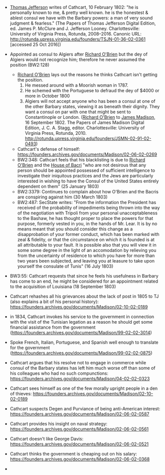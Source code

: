 - [Thomas Jefferson]() writes of Cathcart, 10 February 1802: "he is personally known to me, & pretty well known. he is the honestest & ablest consul we have with the Barbary powers: a man of very sound judgment & fearless." (The Papers of Thomas Jefferson Digital Edition, ed. James P. McClure and J. Jefferson Looney. Charlottesville: University of Virginia Press, Rotunda, 2008–2016. Canonic URL: http://rotunda.upress.virginia.edu/founders/TSJN-01-36-02-0361 [accessed 25 Oct 2016])

- Appointed as consul to Algiers after [Richard O'Brien]() but the dey of Algiers would not recognize him; therefore he never assumed the position (BW2:128)
    - [Richard O'Brien]() lays out the reasons he thinks Cathcart isn't getting the position.
        1. He messed around with a Moorish woman in 1787.
        2. He schemed with the Portuguese to defraud the dey of $4000 or more in October 1800
        3. Algiers will not accept anyone who has been a consul at one of the other Barbary states, viewing it as beneath their dignity. They want a consul on par with one that might be sent to Constantinople or London. ([Richard O'Brien]() to [James Madison](), 16 September 1802. The Papers of James Madison Digital Edition, J. C. A. Stagg, editor. Charlottesville: University of Virginia Press, Rotunda, 2010. http://rotunda.upress.virginia.edu/founders/JSMN-02-91-02-0493)
    - Cathcart's defense of himself: https://founders.archives.gov/documents/Madison/02-06-02-0269
    - BW2:348: Cathcart feels that his blacklisting is due to [Richard O'Brien]() and the [House of Bacri]() "who are not desirous that any person should be appointed possessed of sufficient intelligence to investigate their iniquitous practices and the Jews are particularly interested in wishing to have the Consul of the United States entirely dependent on them" (25 January 1803)
    - BW2:3379: Continues to complain about how O'Brien and the Bacris are conspiring against him (30 March 1803)
    - BW2:487: SecState writes: "From the information the President has received of the probability of impediments being thrown into the way of the negotiation with Tripoli from your personal unacceptableness to the Bashaw, he has thought proper to place the powers for that purpose, formerly vested in you, in the hands of Mr. Lear. It is by no means meant that you should consider this change as a disapprobation of your former conduct, which has been marked with zeal & fidelity, or that the circumstance on which it is founded is at all attributable to your fault. It is possible also that you will view it in some some degree in the light of an accomodation by relieving you from the uncertainty of residence to which you have for more than two years been subjected, and leaving you at leasure to take upon yourself the consulate of Tunis" (16 July 1803)
- BW3:55: Cathcart requests that since he feels his usefulness in Barbary has come to an end, he might be considered for an appointment related to the acquisition of Louisiana (18 September 1803)
- Cathcart rehashes all his grievances about the lack of post in 1805 to TJ (also explains a bit of his personal history): https://founders.archives.gov/documents/Madison/02-10-02-0189

- in 1834, Cathcart invokes his service to the government in connection with the visit of the Tunisian legation as a reason he should get some financial assistance from the government (https://founders.archives.gov/documents/Madison/99-02-02-3014)
- Spoke French, Italian, Portuguese, and Spanish well enough to translate for the government (https://founders.archives.gov/documents/Madison/99-02-02-0875)
- Cathcart argues that his resolve not to engage in commerce while consul of the Barbary states has left him much worse off than some of his colleagues who had no such compunctions: https://founders.archives.gov/documents/Madison/04-02-02-0323
- Cathcart sees himself as one of the few morally upright people in a den of thieves: https://founders.archives.gov/documents/Madison/02-10-02-0189
- Cathcart suspects Degen and Purviance of being anti-American interest: https://founders.archives.gov/documents/Madison/02-06-02-0587
- Cathcart provides his insight on naval strategy: https://founders.archives.gov/documents/Madison/02-06-02-0561
- Cathcart doesn't like George Davis: https://founders.archives.gov/documents/Madison/02-06-02-0521
- Cathcart thinks the government is cheaping out on his salary: https://founders.archives.gov/documents/Madison/02-06-02-0368
- 

